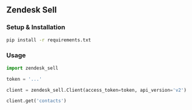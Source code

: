## Zendesk Sell

### Setup & Installation

```bash
pip install -r requirements.txt
```

### Usage

```python
import zendesk_sell

token = '...'

client = zendesk_sell.Client(access_token=token, api_version='v2')

client.get('contacts')
```